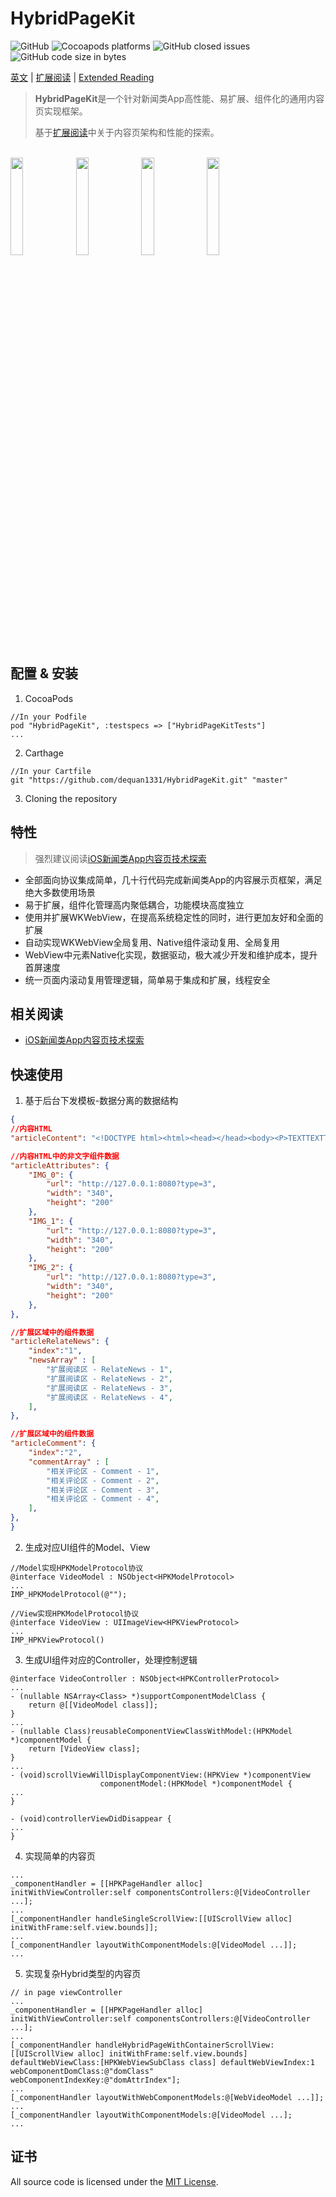 # HybridPageKit

![GitHub](https://img.shields.io/github/license/dequan1331/HybridPageKit.svg)
![Cocoapods platforms](https://img.shields.io/cocoapods/p/HybridPageKit.svg)
![GitHub closed issues](https://img.shields.io/github/issues-closed/dequan1331/HybridPagekit.svg)
![GitHub code size in bytes](https://img.shields.io/github/languages/code-size/dequan1331/HybridPageKit.svg)

[英文](./README.md) | [扩展阅读](https://dequan1331.github.io/) | [Extended Reading](https://dequan1331.github.io/index-en.html) 

>**HybridPageKit**是一个针对新闻类App高性能、易扩展、组件化的通用内容页实现框架。
>
>基于[扩展阅读](https://dequan1331.github.io/)中关于内容页架构和性能的探索。

<br>

<div>
<img src="https://raw.githubusercontent.com/dequan1331/HybridPageKit/master/README-IMAGE/Hybrid.gif" width="20%">
<img src="https://raw.githubusercontent.com/dequan1331/HybridPageKit/master/README-IMAGE/Short.gif" width="20%">
<img src="https://raw.githubusercontent.com/dequan1331/HybridPageKit/master/README-IMAGE/Banner.gif" width="20%">
<img src="https://raw.githubusercontent.com/dequan1331/HybridPageKit/master/README-IMAGE/Folded.gif" width="20%">
</div>

## 配置 & 安装

1.	CocoaPods 
```objc
//In your Podfile
pod "HybridPageKit", :testspecs => ["HybridPageKitTests"]
...
```

2. Carthage

```objc
//In your Cartfile
git "https://github.com/dequan1331/HybridPageKit.git" "master"
```

3. Cloning the repository


##	特性

>	强烈建议阅读[iOS新闻类App内容页技术探索](https://dequan1331.github.io/)

*  全部面向协议集成简单，几十行代码完成新闻类App的内容展示页框架，满足绝大多数使用场景
*  易于扩展，组件化管理高内聚低耦合，功能模块高度独立
*  使用并扩展WKWebView，在提高系统稳定性的同时，进行更加友好和全面的扩展
*  自动实现WKWebView全局复用、Native组件滚动复用、全局复用
*  WebView中元素Native化实现，数据驱动，极大减少开发和维护成本，提升首屏速度
*  统一页面内滚动复用管理逻辑，简单易于集成和扩展，线程安全


## 相关阅读

* [iOS新闻类App内容页技术探索](https://dequan1331.github.io/)


## 快速使用


1. 基于后台下发模板-数据分离的数据结构
					
```json
{
//内容HTML
"articleContent": "<!DOCTYPE html><html><head></head><body><P>TEXTTEXTTEXTTEXTTEXTTEXT</P><P>{{IMG_0}}</P><P>TEXTTEXTTEXTTEXTTEXTTEXT</P><P>{{IMG_1}}</P><P>TEXTTEXTTEXTTEXTTEXTTEXT</P><P>{{IMG_2}}</P><P>The End</P></body></html>",

//内容HTML中的非文字组件数据
"articleAttributes": {
	"IMG_0": {
	    "url": "http://127.0.0.1:8080?type=3",
	    "width": "340",
	    "height": "200"
	},
	"IMG_1": {
	    "url": "http://127.0.0.1:8080?type=3",
	    "width": "340",
	    "height": "200"
	},
	"IMG_2": {
	    "url": "http://127.0.0.1:8080?type=3",
	    "width": "340",
	    "height": "200"
	},
},  

//扩展区域中的组件数据
"articleRelateNews": {
    "index":"1",
    "newsArray" : [
        "扩展阅读区 - RelateNews - 1",
        "扩展阅读区 - RelateNews - 2",
        "扩展阅读区 - RelateNews - 3",
        "扩展阅读区 - RelateNews - 4",
    ],
}, 

//扩展区域中的组件数据
"articleComment": {
    "index":"2",
    "commentArray" : [
        "相关评论区 - Comment - 1",
        "相关评论区 - Comment - 2",
        "相关评论区 - Comment - 3",
        "相关评论区 - Comment - 4",
    ],
},  
}
```

2. 生成对应UI组件的Model、View

```objc
//Model实现HPKModelProtocol协议
@interface VideoModel : NSObject<HPKModelProtocol>
...
IMP_HPKModelProtocol(@"");

//View实现HPKModelProtocol协议
@interface VideoView : UIImageView<HPKViewProtocol>
...
IMP_HPKViewProtocol()

```

3. 生成UI组件对应的Controller，处理控制逻辑

```objc
@interface VideoController : NSObject<HPKControllerProtocol>
...
- (nullable NSArray<Class> *)supportComponentModelClass {
	return @[[VideoModel class]];
}
...
- (nullable Class)reusableComponentViewClassWithModel:(HPKModel *)componentModel {
	return [VideoView class];
}
...
- (void)scrollViewWillDisplayComponentView:(HPKView *)componentView
                    componentModel:(HPKModel *)componentModel {
...
}

- (void)controllerViewDidDisappear {
...
}
```

4. 实现简单的内容页

```objc
...
_componentHandler = [[HPKPageHandler alloc] initWithViewController:self componentsControllers:@[VideoController ...];
...
[_componentHandler handleSingleScrollView:[[UIScrollView alloc] initWithFrame:self.view.bounds]];
...
[_componentHandler layoutWithComponentModels:@[VideoModel ...]];
...
```

5. 实现复杂Hybrid类型的内容页

```objc
// in page viewController
...
_componentHandler = [[HPKPageHandler alloc] initWithViewController:self componentsControllers:@[VideoController ...];
...
[_componentHandler handleHybridPageWithContainerScrollView:[[UIScrollView alloc] initWithFrame:self.view.bounds] defaultWebViewClass:[HPKWebViewSubClass class] defaultWebViewIndex:1 webComponentDomClass:@"domClass" webComponentIndexKey:@"domAttrIndex"];
...
[_componentHandler layoutWithWebComponentModels:@[WebVideoModel ...]];
...
[_componentHandler layoutWithComponentModels:@[VideoModel ...];
...
```


## 证书

All source code is licensed under the [MIT License](https://github.com/dequan1331/HybridPageKit/blob/master/LICENSE).
